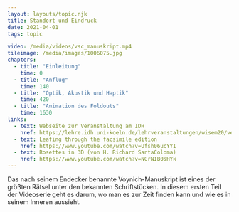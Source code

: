 ```yaml
---
layout: layouts/topic.njk
title: Standort und Eindruck
date: 2021-04-01
tags: topic

video: /media/videos/vsc_manuskript.mp4
tileimage: /media/images/1006075.jpg
chapters:
  - title: "Einleitung"
    time: 0
  - title: "Anflug"
    time: 140
  - title: "Optik, Akustik und Haptik"
    time: 420
  - title: "Animation des Foldouts"
    time: 1630
links:
  - text: Webseite zur Veranstaltung am IDH
    href: https://lehre.idh.uni-koeln.de/lehrveranstaltungen/wisem20/verarbeitung-enigmatischer-schriftstucke-1/
  - text: Leafing through the facsimile edition
    href: https://www.youtube.com/watch?v=Ufsh06ucYYI
  - text: Rosettes in 3D (von H. Richard SantaColoma)
    href: https://www.youtube.com/watch?v=NGrNIB0sHYk
---
```


Das nach seinem Endecker benannte Voynich-Manuskript ist eines der größten Rätsel unter den bekannten Schriftstücken. In diesem ersten Teil der Videoserie geht es darum, wo man es zur Zeit finden kann und wie es in seinem Inneren aussieht. 

